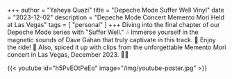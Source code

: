+++
author = "Yaheya Quazi"
title = "Depeche Mode Suffer Well Vinyl"
date = "2023-12-02"
description = "Depeche Mode Concert Memento Mori Held at Las Vegas"
tags = [
"personal"
]
+++
Diving into the final chapter of our Depeche Mode series with "Suffer Well." 🎶 Immerse yourself in the magnetic sounds of Dave Gahan that truly captivate in this track. 🌟 Enjoy the ride! 🚀 Also, spiced it up with clips from the unforgettable Memento Mori concert in Las Vegas, December 2023. 🎤🔥 

{{< youtube id="h5PvEOtPeEo" image="/img/youtube-poster.jpg" >}}
